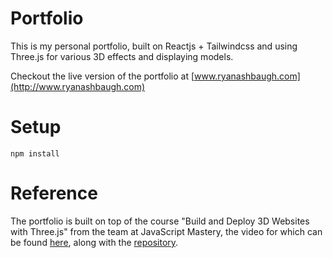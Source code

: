 # Portfolio

This is my personal portfolio, built on Reactjs + Tailwindcss and using Three.js for various 3D effects and displaying models.

Checkout the live version of the portfolio at [www.ryanashbaugh.com](http://www.ryanashbaugh.com)

# Setup

```
npm install
```

# Reference

The portfolio is built on top of the course "Build and Deploy 3D Websites with Three.js" from the team at JavaScript Mastery, the video for which can be found [here](https://www.youtube.com/watch?v=0fYi8SGA20k), along with the [repository](https://github.com/adrianhajdin/project_3D_developer_portfolio).
